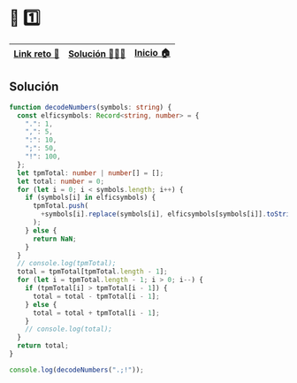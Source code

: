 # 🎯 1️⃣

| [Link reto 🔗](https://2021.adventjs.dev/challenges/16) | [Solución 👨🏻‍💻](#solución) | [Inicio 🏠](../README.md) |
| ------------------------------------------------------- | ------------------------ | ------------------------- |

## Solución

```ts
function decodeNumbers(symbols: string) {
  const elficsymbols: Record<string, number> = {
    ".": 1,
    ",": 5,
    ":": 10,
    ";": 50,
    "!": 100,
  };
  let tpmTotal: number | number[] = [];
  let total: number = 0;
  for (let i = 0; i < symbols.length; i++) {
    if (symbols[i] in elficsymbols) {
      tpmTotal.push(
        +symbols[i].replace(symbols[i], elficsymbols[symbols[i]].toString())
      );
    } else {
      return NaN;
    }
  }
  // console.log(tpmTotal);
  total = tpmTotal[tpmTotal.length - 1];
  for (let i = tpmTotal.length - 1; i > 0; i--) {
    if (tpmTotal[i] > tpmTotal[i - 1]) {
      total = total - tpmTotal[i - 1];
    } else {
      total = total + tpmTotal[i - 1];
    }
    // console.log(total);
  }
  return total;
}

console.log(decodeNumbers(".;!"));
```
